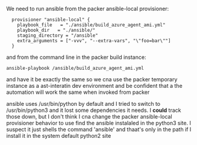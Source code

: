  We need to run ansible from the packer ansible-local provisioner:
```hcl
  provisioner "ansible-local" {
    playbook_file   = "./ansible/build_azure_agent_ami.yml"
    playbook_dir   = "./ansible/"
    staging_directory = "/ansible"
    extra_arguments = ["-vvv", "--extra-vars", "\"foo=bar\""]
  }
```

and from the command line in the packer build instance:

```shell
ansible-playbook /ansible/build_azure_agent_ami.yml
```

and have it be exactly the same so we cna use the packer temporary instance as a ast-interatin dev environment and be confident that a the  automation will work the same when invoked from packer

ansible uses /usr/bin/python by default and I tried to switch to /usr/bin/python3 and it  lost some dependencies it needs.  I **could** track those down, but I don't think I cna change the packer ansible-local provisioner behavior to use find the ansible instalaled in the python3 site.  I suspect it just shells the command 'ansible' and thaat's only in the path if I install it in the system default python2 site




